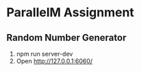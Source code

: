 # ParallelM Assignment

## Random Number Generator

1.  npm run server-dev
2.  Open http://127.0.0.1:6060/
